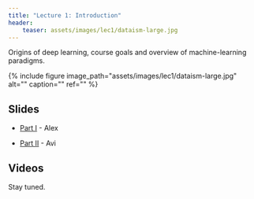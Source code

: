 ```yaml
---
title: "Lecture 1: Introduction"
header:
    teaser: assets/images/lec1/dataism-large.jpg
---
```


Origins of deep learning, course goals and overview of machine-learning
paradigms.

{% include figure
image_path="assets/images/lec1/dataism-large.jpg"
alt="" caption="" ref=""
%}

## Slides

- [Part I](https://technionmail-my.sharepoint.com/:p:/g/personal/avivr_technion_ac_il/EbMnsQqi_y5Jil_MxKYPrEYBF8FDYyzZECffs3kKOPzUEA) - Alex

- [Part II](https://technionmail-my.sharepoint.com/:p:/g/personal/avivr_technion_ac_il/EXKuy6gAGnNPlWjcw55plYQBjWDow67T10Kgwr28aUcrVw) - Avi

## Videos

Stay tuned.
